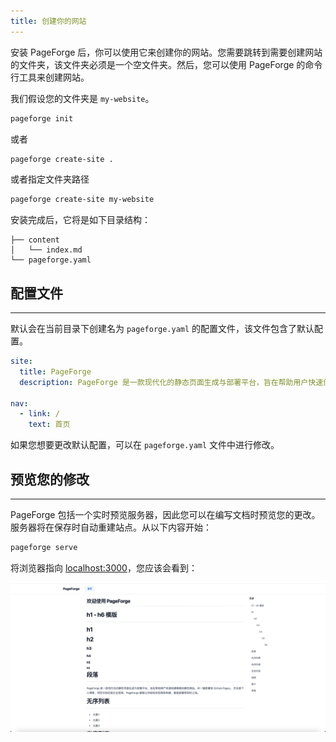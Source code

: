 ```yaml
---
title: 创建你的网站
---
```


安装 PageForge 后，你可以使用它来创建你的网站。您需要跳转到需要创建网站的文件夹，该文件夹必须是一个空文件夹。然后，您可以使用 PageForge 的命令行工具来创建网站。

我们假设您的文件夹是 `my-website`。

```bash
pageforge init
```

或者

```bash
pageforge create-site .
```

或者指定文件夹路径

```bash
pageforge create-site my-website
```

安装完成后，它将是如下目录结构：

```
├── content
│   └── index.md
└── pageforge.yaml
```

## 配置文件

---

默认会在当前目录下创建名为 `pageforge.yaml` 的配置文件，该文件包含了默认配置。

```yaml
site:
  title: PageForge
  description: PageForge 是一款现代化的静态页面生成与部署平台，旨在帮助用户快速创建精美的静态网站，并一键部署到 GitHub Pages。 无论是个人博客、项目文档还是企业官网，PageForge 都能让你轻松实现高效构建、智能部署和即时上线。

nav:
  - link: /
    text: 首页
```

如果您想要更改默认配置，可以在 `pageforge.yaml` 文件中进行修改。

## 预览您的修改

---

PageForge 包括一个实时预览服务器，因此您可以在编写文档时预览您的更改。服务器将在保存时自动重建站点。从以下内容开始：

```bash
pageforge serve
```

将浏览器指向 [localhost:3000](http://localhost:3000)，您应该会看到：

![img.png](img.png)
